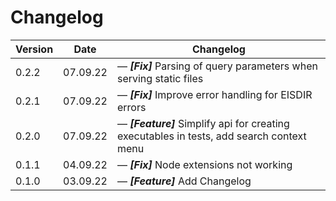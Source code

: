 # Changelog

| Version | Date     | Changelog                                                                                       |
| ------- | -------- | ----------------------------------------------------------------------------------------------- |
| 0.2.2   | 07.09.22 | &mdash; **_[Fix]_** Parsing of query parameters when serving static files                       |
| 0.2.1   | 07.09.22 | &mdash; **_[Fix]_** Improve error handling for EISDIR errors                                    |
| 0.2.0   | 07.09.22 | &mdash; **_[Feature]_** Simplify api for creating executables in tests, add search context menu |
| 0.1.1   | 04.09.22 | &mdash; **_[Fix]_** Node extensions not working                                                 |
| 0.1.0   | 03.09.22 | &mdash; **_[Feature]_** Add Changelog                                                           |
